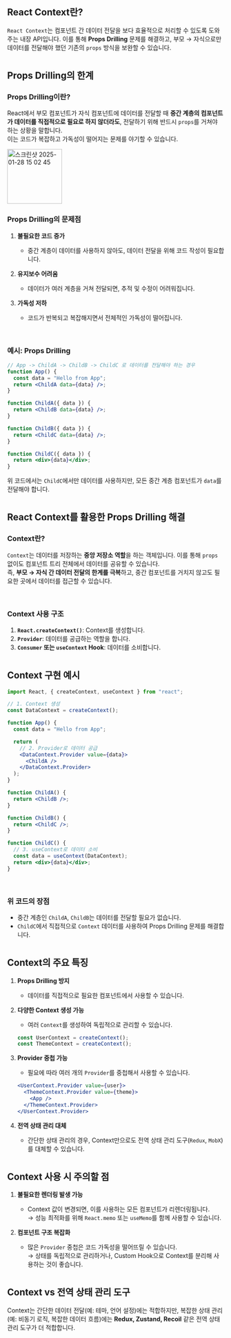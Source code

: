 ## React Context란?

`React Context`는 컴포넌트 간 데이터 전달을 보다 효율적으로 처리할 수 있도록 도와주는 내장 API입니다. 이를 통해 **Props Drilling** 문제를 해결하고, 부모 → 자식으로만 데이터를 전달해야 했던 기존의 `props` 방식을 보완할 수 있습니다.

# 

## Props Drilling의 한계

### Props Drilling이란?
React에서 부모 컴포넌트가 자식 컴포넌트에 데이터를 전달할 때 **중간 계층의 컴포넌트가 데이터를 직접적으로 필요로 하지 않더라도**, 전달하기 위해 반드시 `props`를 거쳐야 하는 상황을 말합니다.  
이는 코드가 복잡하고 가독성이 떨어지는 문제를 야기할 수 있습니다.
     
<img width="127" alt="스크린샷 2025-01-28 15 02 45" src="https://github.com/user-attachments/assets/15511c43-bb92-4baa-839f-d673f181aa3c" />

<br />

### Props Drilling의 문제점
1. **불필요한 코드 증가**  
   - 중간 계층이 데이터를 사용하지 않아도, 데이터 전달을 위해 코드 작성이 필요합니다.
   
2. **유지보수 어려움**  
   - 데이터가 여러 계층을 거쳐 전달되면, 추적 및 수정이 어려워집니다.

3. **가독성 저하**  
   - 코드가 반복되고 복잡해지면서 전체적인 가독성이 떨어집니다.

<br />

### 예시: Props Drilling
```jsx
// App -> ChildA -> ChildB -> ChildC 로 데이터를 전달해야 하는 경우
function App() {
  const data = "Hello from App";
  return <ChildA data={data} />;
}

function ChildA({ data }) {
  return <ChildB data={data} />;
}

function ChildB({ data }) {
  return <ChildC data={data} />;
}

function ChildC({ data }) {
  return <div>{data}</div>;
}
```
위 코드에서는 `ChildC`에서만 데이터를 사용하지만, 모든 중간 계층 컴포넌트가 `data`를 전달해야 합니다.

# 

## React Context를 활용한 Props Drilling 해결

### Context란?
`Context`는 데이터를 저장하는 **중앙 저장소 역할**을 하는 객체입니다. 이를 통해 `props` 없이도 컴포넌트 트리 전체에서 데이터를 공유할 수 있습니다.  
즉, **부모 → 자식 간 데이터 전달의 한계를 극복**하고, 중간 컴포넌트를 거치지 않고도 필요한 곳에서 데이터를 접근할 수 있습니다.

<br />

### Context 사용 구조
1. **`React.createContext()`**: Context를 생성합니다.
2. **`Provider`**: 데이터를 공급하는 역할을 합니다.
3. **`Consumer` 또는 `useContext` Hook**: 데이터를 소비합니다.

# 

## Context 구현 예시

```jsx
import React, { createContext, useContext } from "react";

// 1. Context 생성
const DataContext = createContext();

function App() {
  const data = "Hello from App";

  return (
    // 2. Provider로 데이터 공급
    <DataContext.Provider value={data}>
      <ChildA />
    </DataContext.Provider>
  );
}

function ChildA() {
  return <ChildB />;
}

function ChildB() {
  return <ChildC />;
}

function ChildC() {
  // 3. useContext로 데이터 소비
  const data = useContext(DataContext);
  return <div>{data}</div>;
}
```

<br />

### 위 코드의 장점
- 중간 계층인 `ChildA`, `ChildB`는 데이터를 전달할 필요가 없습니다.
- `ChildC`에서 직접적으로 `Context` 데이터를 사용하여 Props Drilling 문제를 해결합니다.

# 

## Context의 주요 특징

1. **Props Drilling 방지**  
   - 데이터를 직접적으로 필요한 컴포넌트에서 사용할 수 있습니다.

2. **다양한 Context 생성 가능**  
   - 여러 `Context`를 생성하여 독립적으로 관리할 수 있습니다.

   ```jsx
   const UserContext = createContext();
   const ThemeContext = createContext();
   ```

3. **Provider 중첩 가능**  
   - 필요에 따라 여러 개의 `Provider`를 중첩해서 사용할 수 있습니다.
   
   ```jsx
   <UserContext.Provider value={user}>
     <ThemeContext.Provider value={theme}>
       <App />
     </ThemeContext.Provider>
   </UserContext.Provider>
   ```

4. **전역 상태 관리 대체**  
   - 간단한 상태 관리의 경우, Context만으로도 전역 상태 관리 도구(`Redux`, `MobX`)를 대체할 수 있습니다.

# 

## Context 사용 시 주의할 점

1. **불필요한 렌더링 발생 가능**  
   - Context 값이 변경되면, 이를 사용하는 모든 컴포넌트가 리렌더링됩니다.  
     → 성능 최적화를 위해 `React.memo` 또는 `useMemo`를 함께 사용할 수 있습니다.

2. **컴포넌트 구조 복잡화**  
   - 많은 `Provider` 중첩은 코드 가독성을 떨어뜨릴 수 있습니다.  
     → 상태를 독립적으로 관리하거나, Custom Hook으로 Context를 분리해 사용하는 것이 좋습니다.

# 

## Context vs 전역 상태 관리 도구
Context는 간단한 데이터 전달(예: 테마, 언어 설정)에는 적합하지만, 복잡한 상태 관리(예: 비동기 로직, 복잡한 데이터 흐름)에는 **Redux, Zustand, Recoil** 같은 전역 상태 관리 도구가 더 적합합니다.
